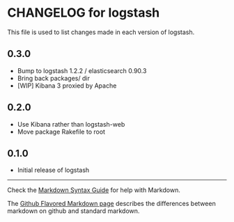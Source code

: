 CHANGELOG for logstash
======================

This file is used to list changes made in each version of logstash.

0.3.0
-----

* Bump to logstash 1.2.2 / elasticsearch 0.90.3
* Bring back packages/ dir
* [WIP] Kibana 3 proxied by Apache

0.2.0
-----

* Use Kibana rather than logstash-web
* Move package Rakefile to root

0.1.0
-----

* Initial release of logstash

- - -
Check the [Markdown Syntax Guide](http://daringfireball.net/projects/markdown/syntax) for help with Markdown.

The [Github Flavored Markdown page](http://github.github.com/github-flavored-markdown/) describes the differences between markdown on github and standard markdown.
